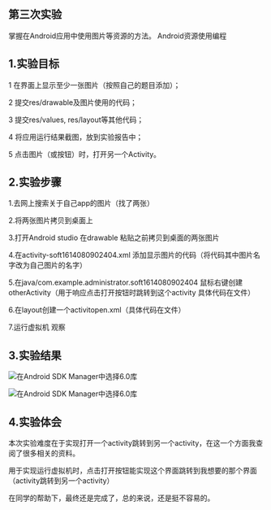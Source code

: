 ## 第三次实验

掌握在Android应用中使用图片等资源的方法。 Android资源使用编程

## 1.实验目标

1 在界面上显示至少一张图片（按照自己的题目添加）；

2 提交res/drawable及图片使用的代码；

3 提交res/values, res/layout等其他代码；

4 将应用运行结果截图，放到实验报告中；

5 点击图片（或按钮）时，打开另一个Activity。

## 2.实验步骤

1.去网上搜索关于自己app的图片（找了两张）

2.将两张图片拷贝到桌面上

3.打开Android studio 在drawable 粘贴之前拷贝到桌面的两张图片

4.在activity-soft1614080902404.xml 添加显示图片的代码（将代码其中图片名字改为自己图片的名字）

5.在java/com.example.administrator.soft1614080902404 鼠标右键创建otherActivity（用于响应点击打开按钮时跳转到这个activity 具体代码在文件）

6.在layout创建一个activitopen.xml（具体代码在文件）

7.运行虚拟机 观察

## 3.实验结果

![在Android SDK Manager中选择6.0库](https://github.com/Beinglzb/android-labs-2018/blob/master/soft1614080902404/main/%E5%AE%9E%E9%AA%8C%E4%B8%891.png)

![在Android SDK Manager中选择6.0库](https://github.com/Beinglzb/android-labs-2018/blob/master/soft1614080902404/main/%E5%AE%9E%E9%AA%8C%E4%B8%892.png)

## 4.实验体会

本次实验难度在于实现打开一个activity跳转到另一个activity，在这一个方面我查阅了很多相关的资料。

用于实现运行虚拟机时，点击打开按钮能实现这个界面跳转到我想要的那个界面（activity跳转到另一个activity）

在同学的帮助下，最终还是完成了，总的来说，还是挺不容易的。
